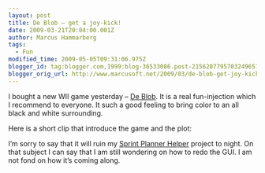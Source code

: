 ```yaml
---
layout: post
title: De Blob – get a joy-kick!
date: 2009-03-21T20:04:00.001Z
author: Marcus Hammarberg
tags:
  - Fun
modified_time: 2009-05-05T09:31:06.975Z
blogger_id: tag:blogger.com,1999:blog-36533086.post-2156207795703249657
blogger_orig_url: http://www.marcusoft.net/2009/03/de-blob-get-joy-kick.html
---
```



I bought a new WII game yesterday –
<a href="http://www.deblob.com/" target="_blank">De Blob</a>. It is a
real fun-injection which I recommend to everyone. It such a good feeling
to bring color to an all black and white surrounding.

Here is a short clip that introduce the game and the plot:

<div
id="scid:5737277B-5D6D-4f48-ABFC-DD9C333F4C5D:7a1ebb15-5ee1-41c9-bf0b-b272fd00f8a1"
class="wlWriterEditableSmartContent"
style="padding-bottom: 0px; margin: 0px; padding-left: 0px; padding-right: 0px; display: inline; float: none; padding-top: 0px">
</div>

I’m sorry to say that it will ruin my <a
href="http://www.marcusoft.net/search/label/Sprint%20Planner%20Helper"
target="_blank">Sprint Planner Helper</a> project to night. On that
subject I can say that I am still wondering on how to redo the GUI. I am
not fond on how it’s coming along.
